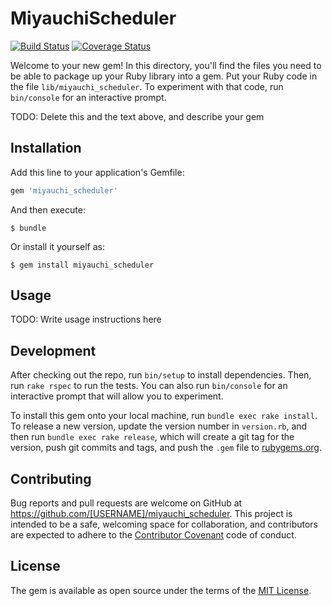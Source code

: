 # MiyauchiScheduler
[![Build Status](https://secure.travis-ci.org/mathieujobin/miyauchi_scheduler.png?branch=master)](http://travis-ci.org/mathieujobin/miyauchi_scheduler) [![Coverage Status](https://coveralls.io/repos/mathieujobin/miyauchi_scheduler/badge.png)](https://coveralls.io/r/mathieujobin/miyauchi_scheduler)


Welcome to your new gem! In this directory, you'll find the files you need to be able to package up your Ruby library into a gem. Put your Ruby code in the file `lib/miyauchi_scheduler`. To experiment with that code, run `bin/console` for an interactive prompt.

TODO: Delete this and the text above, and describe your gem

## Installation

Add this line to your application's Gemfile:

```ruby
gem 'miyauchi_scheduler'
```

And then execute:

    $ bundle

Or install it yourself as:

    $ gem install miyauchi_scheduler

## Usage

TODO: Write usage instructions here

## Development

After checking out the repo, run `bin/setup` to install dependencies. Then, run `rake rspec` to run the tests. You can also run `bin/console` for an interactive prompt that will allow you to experiment.

To install this gem onto your local machine, run `bundle exec rake install`. To release a new version, update the version number in `version.rb`, and then run `bundle exec rake release`, which will create a git tag for the version, push git commits and tags, and push the `.gem` file to [rubygems.org](https://rubygems.org).

## Contributing

Bug reports and pull requests are welcome on GitHub at https://github.com/[USERNAME]/miyauchi_scheduler. This project is intended to be a safe, welcoming space for collaboration, and contributors are expected to adhere to the [Contributor Covenant](contributor-covenant.org) code of conduct.


## License

The gem is available as open source under the terms of the [MIT License](http://opensource.org/licenses/MIT).

